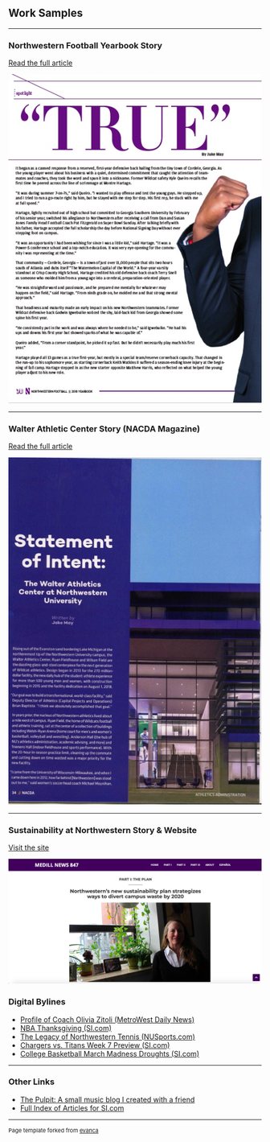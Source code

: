 ## Work Samples

---

### Northwestern Football Yearbook Story 

<p>
  <a href="/pdf/May01.pdf" target="_blank"> Read the full article </a>
  </p>

<img src="images/fullsizeoutput_7cf.jpeg"/>

---

### Walter Athletic Center Story (NACDA Magazine)
<p>
  <a href="/pdf/WACsample.pdf" target="_blank"> Read the full article </a>
  </p>

<img src="images/fullsizeoutput_7ce.jpeg"/>

---

### Sustainability at Northwestern Story & Website
<p>
<a href="https://www.medillnews847.com/jour320/fall18/final/nutrash/index.html?fbclid=IwAR2vGl_eM6Usv3rIf30LUy13Rb6ILrs5cMPutuburBBpbQ2hqK0-DMOC-5Y" target="_blank"> Visit the site </a>
  </p>

<img src="images/medill-news-screenshot.png"/>



### Digital Bylines 

<ul>
  <li>
<a href="https://www.metrowestdailynews.com/story/sports/high-school/2020/09/21/familiar-face-millis-high-alum-olivia-zitoli-takes-over-as-head-girls-soccer-coach/42902257/" target="_blank"> Profile of Coach Olivia Zitoli (MetroWest Daily News)</a>
  </li>
  <li>
<a href="https://www.si.com/nba/2019/11/28/thanksgiving-for-each-team" target="_blank"> NBA Thanksgiving (SI.com)</a>
  </li>
  <li>
<a href="https://nusports.com/news/2018/8/27/womens-tennis-legacy-of-leadership-the-alumni-network-of-northwestern-tennis.aspx" target="_blank"> The Legacy of Northwestern Tennis (NUSports.com)</a>
  </li>
  <li>
<a href="https://www.si.com/nfl/2019/10/17/titans-marcus-mariota-mike-vrabel-chargers-philip-rivers-brock-osweiler" target="_blank"> Chargers vs. Titans Week 7 Preview (SI.com)</a>
  </li>
  <li>
<a href= "https://www.si.com/college/2019/10/16/march-madness-ncaa-tournament-droughts" target="_blank"> College Basketball March Madness Droughts (SI.com)</a>
  </li>
</ul>

---

### Other Links 

<ul>
  <li>
<a href="https://thepulpit.github.io/" target="_blank"> The Pulpit: A small music blog I created with a friend </a>
  </li>
  <li>
    <a href="https://www.si.com/author/jake-may" target="_blank"> Full Index of Articles for SI.com </a>
  </li>
  </ul>

---
<p style="font-size:11px">Page template forked from <a href="https://github.com/evanca/quick-portfolio">evanca</a></p>
<!-- Remove above link if you don't want to attibute -->
